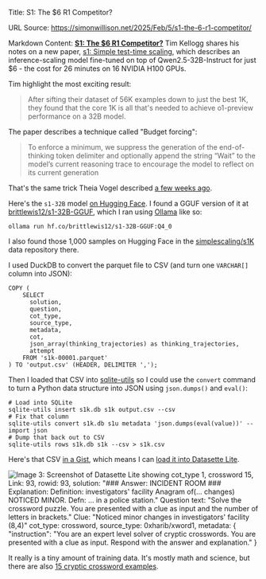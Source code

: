 Title: S1: The $6 R1 Competitor?

URL Source: https://simonwillison.net/2025/Feb/5/s1-the-6-r1-competitor/

Markdown Content:
**[S1: The $6 R1 Competitor?](https://timkellogg.me/blog/2025/02/03/s1)** Tim Kellogg shares his notes on a new paper, [s1: Simple test-time scaling](https://arxiv.org/abs/2501.19393), which describes an inference-scaling model fine-tuned on top of Qwen2.5-32B-Instruct for just $6 - the cost for 26 minutes on 16 NVIDIA H100 GPUs.

Tim highlight the most exciting result:

> After sifting their dataset of 56K examples down to just the best 1K, they found that the core 1K is all that's needed to achieve o1-preview performance on a 32B model.

The paper describes a technique called "Budget forcing":

> To enforce a minimum, we suppress the generation of the end-of-thinking token delimiter and optionally append the string “Wait” to the model’s current reasoning trace to encourage the model to reflect on its current generation

That's the same trick Theia Vogel described [a few weeks ago](https://simonwillison.net/2025/Jan/22/r1py/).

Here's the `s1-32B` model [on Hugging Face](https://huggingface.co/simplescaling/s1-32B). I found a GGUF version of it at [brittlewis12/s1-32B-GGUF](https://huggingface.co/brittlewis12/s1-32B-GGUF), which I ran using [Ollama](https://ollama.com/) like so:

```
ollama run hf.co/brittlewis12/s1-32B-GGUF:Q4_0
```

I also found those 1,000 samples on Hugging Face in the [simplescaling/s1K](https://huggingface.co/datasets/simplescaling/s1K) data repository there.

I used DuckDB to convert the parquet file to CSV (and turn one `VARCHAR[]` column into JSON):

```
COPY (
    SELECT 
      solution,
      question,
      cot_type,
      source_type,
      metadata,
      cot,
      json_array(thinking_trajectories) as thinking_trajectories,
      attempt
    FROM 's1k-00001.parquet'
) TO 'output.csv' (HEADER, DELIMITER ',');
```

Then I loaded that CSV into [sqlite-utils](https://sqlite-utils.datasette.io/) so I could use the `convert` command to turn a Python data structure into JSON using `json.dumps()` and `eval()`:

```
# Load into SQLite
sqlite-utils insert s1k.db s1k output.csv --csv
# Fix that column
sqlite-utils convert s1k.db s1u metadata 'json.dumps(eval(value))' --import json
# Dump that back out to CSV
sqlite-utils rows s1k.db s1k --csv > s1k.csv
```

Here's that CSV [in a Gist](https://gist.github.com/simonw/048385f27e351c11b488bd9737452fa7), which means I can [load it into Datasette Lite](https://lite.datasette.io/?install=datasette-pretty-json&csv=https://gist.githubusercontent.com/simonw/048385f27e351c11b488bd9737452fa7/raw/5270dacc5aa4a7385f9a6e3d691c81cf3595abc9/s1k.csv#/data/s1k?_facet=cot_type).

![Image 3: Screenshot of Datasette Lite showing cot_type 1, crossword 15, Link: 93, rowid: 93, solution: "### Answer: INCIDENT ROOM ### Explanation: Definition: investigators' facility **Anagram of**(... changes) NOTICED MINOR. Defn: ... in a police station." Question text: "Solve the crossword puzzle. You are presented with a clue as input and the number of letters in brackets." Clue: "Noticed minor changes in investigators' facility (8,4)" cot_type: crossword, source_type: 0xharib/xword1, metadata: { "instruction": "You are an expert level solver of cryptic crosswords. You are presented with a clue as input. Respond with the answer and explanation." }](https://static.simonwillison.net/static/2025/s1k.jpg)

It really is a tiny amount of training data. It's mostly math and science, but there are also [15 cryptic crossword examples](https://lite.datasette.io/?install=datasette-pretty-json&csv=https://gist.githubusercontent.com/simonw/048385f27e351c11b488bd9737452fa7/raw/5270dacc5aa4a7385f9a6e3d691c81cf3595abc9/s1k.csv#/data/s1k?_facet=cot_type&cot_type=crossword).
